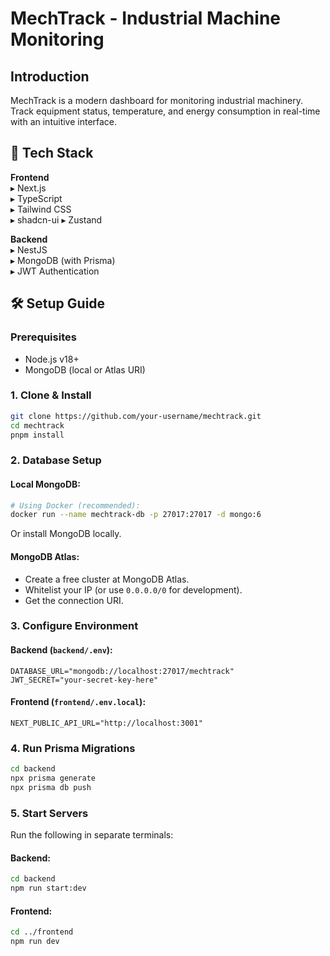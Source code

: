 # MechTrack - Industrial Machine Monitoring

## Introduction
MechTrack is a modern dashboard for monitoring industrial machinery. Track equipment status, temperature, and energy consumption in real-time with an intuitive interface.

## 🚀 Tech Stack

**Frontend**  
▸ Next.js   
▸ TypeScript  
▸ Tailwind CSS  
▸ shadcn-ui
▸ Zustand 

**Backend**  
▸ NestJS  
▸ MongoDB (with Prisma)  
▸ JWT Authentication


## 🛠️ Setup Guide

### Prerequisites
- Node.js v18+
- MongoDB (local or Atlas URI)

### 1. Clone & Install
```bash
git clone https://github.com/your-username/mechtrack.git
cd mechtrack
pnpm install
```

### 2. Database Setup
#### Local MongoDB:
```bash
# Using Docker (recommended):
docker run --name mechtrack-db -p 27017:27017 -d mongo:6
```
Or install MongoDB locally.

#### MongoDB Atlas:
- Create a free cluster at MongoDB Atlas.
- Whitelist your IP (or use `0.0.0.0/0` for development).
- Get the connection URI.

### 3. Configure Environment
#### Backend (`backend/.env`):
```env
DATABASE_URL="mongodb://localhost:27017/mechtrack"
JWT_SECRET="your-secret-key-here"
```

#### Frontend (`frontend/.env.local`):
```env
NEXT_PUBLIC_API_URL="http://localhost:3001"
```

### 4. Run Prisma Migrations
```bash
cd backend
npx prisma generate
npx prisma db push
```

### 5. Start Servers
Run the following in separate terminals:

#### Backend:
```bash
cd backend
npm run start:dev
```

#### Frontend:
```bash
cd ../frontend
npm run dev
```

